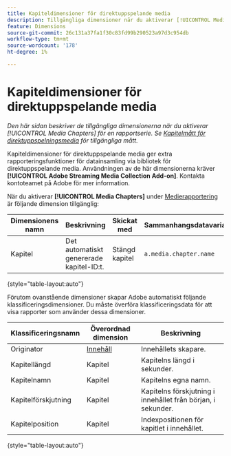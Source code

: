 ```yaml
---
title: Kapiteldimensioner för direktuppspelande media
description: Tillgängliga dimensioner när du aktiverar [!UICONTROL Media Chapters] för en rapportserie.
feature: Dimensions
source-git-commit: 26c131a37fa1f30c83fd99b290523a97d3c954db
workflow-type: tm+mt
source-wordcount: '178'
ht-degree: 1%

---
```


# Kapiteldimensioner för direktuppspelande media

*Den här sidan beskriver de tillgängliga dimensionerna när du aktiverar [!UICONTROL Media Chapters] för en rapportserie. Se [Kapitelmått för direktuppspelningsmedia](../metrics/sm-chapters.md) för tillgängliga mått.*

Kapiteldimensioner för direktuppspelande media ger extra rapporteringsfunktioner för datainsamling via bibliotek för direktuppspelande media. Användningen av de här dimensionerna kräver **[!UICONTROL Adobe Streaming Media Collection Add-on]**. Kontakta kontoteamet på Adobe för mer information.

När du aktiverar **[!UICONTROL Media Chapters]** under [Medierapportering](/help/admin/admin/c-manage-report-suites/c-edit-report-suites/media-management.md) är följande dimension tillgänglig:

| Dimensionens namn | Beskrivning | Skickat med | Sammanhangsdatavariabel |
| --- | --- | --- | --- |
| Kapitel | Det automatiskt genererade kapitel-ID:t. | Stängd kapitel | `a.media.chapter.name` |

{style="table-layout:auto"}

Förutom ovanstående dimensioner skapar Adobe automatiskt följande klassificeringsdimensioner. Du måste överföra klassificeringsdata för att visa rapporter som använder dessa dimensioner.

| Klassificeringsnamn | Överordnad dimension | Beskrivning |
| --- | --- | --- |
| Originator | [Innehåll](sm-core.md) | Innehållets skapare. |
| Kapitellängd | Kapitel | Kapitelns längd i sekunder. |
| Kapitelnamn | Kapitel | Kapitelns egna namn. |
| Kapitelförskjutning | Kapitel | Kapitelns förskjutning i innehållet från början, i sekunder. |
| Kapitelposition | Kapitel | Indexpositionen för kapitlet i innehållet. |

{style="table-layout:auto"}
